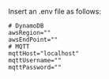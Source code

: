 Insert an .env file as follows:

```
# DynamoDB
awsRegion=""
awsEndPoint=""
# MQTT
mqttHost="localhost"
mqttUsername=""
mqttPassword=""
```
